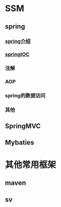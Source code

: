 # SSM

## spring
### [spring介绍](https://github.com/qq1806638656/xiaoxiefang.github.io/blob/master/spring/spring1.md "标题")
### [springIOC](https://github.com/qq1806638656/xiaoxiefang.github.io/blob/master/spring/spring2_IOC.md)
### 注解
### AOP
### spring的数据访问
### 其他 
## SpringMVC
## Mybaties
# 其他常用框架
## maven
## sv  
